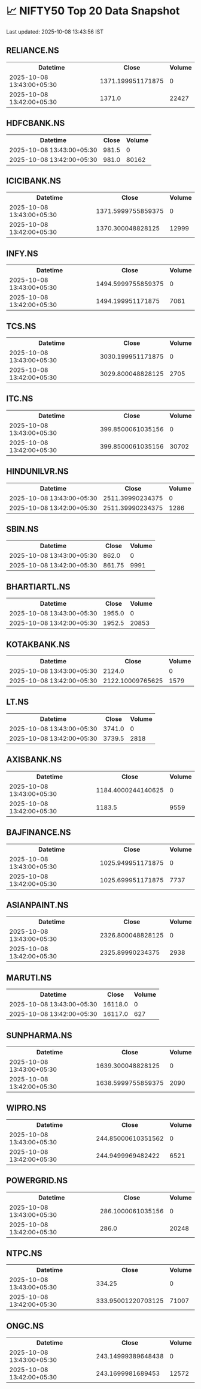 # 📈 NIFTY50 Top 20 Data Snapshot

Last updated: 2025-10-08 13:43:56 IST

## RELIANCE.NS

<table>
  <tr><th>Datetime</th><th>Close</th><th>Volume</th></tr>
  <tr><td>2025-10-08 13:43:00+05:30</td><td>1371.199951171875</td><td>0</td></tr>
  <tr><td>2025-10-08 13:42:00+05:30</td><td>1371.0</td><td>22427</td></tr>
</table>

## HDFCBANK.NS

<table>
  <tr><th>Datetime</th><th>Close</th><th>Volume</th></tr>
  <tr><td>2025-10-08 13:43:00+05:30</td><td>981.5</td><td>0</td></tr>
  <tr><td>2025-10-08 13:42:00+05:30</td><td>981.0</td><td>80162</td></tr>
</table>

## ICICIBANK.NS

<table>
  <tr><th>Datetime</th><th>Close</th><th>Volume</th></tr>
  <tr><td>2025-10-08 13:43:00+05:30</td><td>1371.5999755859375</td><td>0</td></tr>
  <tr><td>2025-10-08 13:42:00+05:30</td><td>1370.300048828125</td><td>12999</td></tr>
</table>

## INFY.NS

<table>
  <tr><th>Datetime</th><th>Close</th><th>Volume</th></tr>
  <tr><td>2025-10-08 13:43:00+05:30</td><td>1494.5999755859375</td><td>0</td></tr>
  <tr><td>2025-10-08 13:42:00+05:30</td><td>1494.199951171875</td><td>7061</td></tr>
</table>

## TCS.NS

<table>
  <tr><th>Datetime</th><th>Close</th><th>Volume</th></tr>
  <tr><td>2025-10-08 13:43:00+05:30</td><td>3030.199951171875</td><td>0</td></tr>
  <tr><td>2025-10-08 13:42:00+05:30</td><td>3029.800048828125</td><td>2705</td></tr>
</table>

## ITC.NS

<table>
  <tr><th>Datetime</th><th>Close</th><th>Volume</th></tr>
  <tr><td>2025-10-08 13:43:00+05:30</td><td>399.8500061035156</td><td>0</td></tr>
  <tr><td>2025-10-08 13:42:00+05:30</td><td>399.8500061035156</td><td>30702</td></tr>
</table>

## HINDUNILVR.NS

<table>
  <tr><th>Datetime</th><th>Close</th><th>Volume</th></tr>
  <tr><td>2025-10-08 13:43:00+05:30</td><td>2511.39990234375</td><td>0</td></tr>
  <tr><td>2025-10-08 13:42:00+05:30</td><td>2511.39990234375</td><td>1286</td></tr>
</table>

## SBIN.NS

<table>
  <tr><th>Datetime</th><th>Close</th><th>Volume</th></tr>
  <tr><td>2025-10-08 13:43:00+05:30</td><td>862.0</td><td>0</td></tr>
  <tr><td>2025-10-08 13:42:00+05:30</td><td>861.75</td><td>9991</td></tr>
</table>

## BHARTIARTL.NS

<table>
  <tr><th>Datetime</th><th>Close</th><th>Volume</th></tr>
  <tr><td>2025-10-08 13:43:00+05:30</td><td>1955.0</td><td>0</td></tr>
  <tr><td>2025-10-08 13:42:00+05:30</td><td>1952.5</td><td>20853</td></tr>
</table>

## KOTAKBANK.NS

<table>
  <tr><th>Datetime</th><th>Close</th><th>Volume</th></tr>
  <tr><td>2025-10-08 13:43:00+05:30</td><td>2124.0</td><td>0</td></tr>
  <tr><td>2025-10-08 13:42:00+05:30</td><td>2122.10009765625</td><td>1579</td></tr>
</table>

## LT.NS

<table>
  <tr><th>Datetime</th><th>Close</th><th>Volume</th></tr>
  <tr><td>2025-10-08 13:43:00+05:30</td><td>3741.0</td><td>0</td></tr>
  <tr><td>2025-10-08 13:42:00+05:30</td><td>3739.5</td><td>2818</td></tr>
</table>

## AXISBANK.NS

<table>
  <tr><th>Datetime</th><th>Close</th><th>Volume</th></tr>
  <tr><td>2025-10-08 13:43:00+05:30</td><td>1184.4000244140625</td><td>0</td></tr>
  <tr><td>2025-10-08 13:42:00+05:30</td><td>1183.5</td><td>9559</td></tr>
</table>

## BAJFINANCE.NS

<table>
  <tr><th>Datetime</th><th>Close</th><th>Volume</th></tr>
  <tr><td>2025-10-08 13:43:00+05:30</td><td>1025.949951171875</td><td>0</td></tr>
  <tr><td>2025-10-08 13:42:00+05:30</td><td>1025.699951171875</td><td>7737</td></tr>
</table>

## ASIANPAINT.NS

<table>
  <tr><th>Datetime</th><th>Close</th><th>Volume</th></tr>
  <tr><td>2025-10-08 13:43:00+05:30</td><td>2326.800048828125</td><td>0</td></tr>
  <tr><td>2025-10-08 13:42:00+05:30</td><td>2325.89990234375</td><td>2938</td></tr>
</table>

## MARUTI.NS

<table>
  <tr><th>Datetime</th><th>Close</th><th>Volume</th></tr>
  <tr><td>2025-10-08 13:43:00+05:30</td><td>16118.0</td><td>0</td></tr>
  <tr><td>2025-10-08 13:42:00+05:30</td><td>16117.0</td><td>627</td></tr>
</table>

## SUNPHARMA.NS

<table>
  <tr><th>Datetime</th><th>Close</th><th>Volume</th></tr>
  <tr><td>2025-10-08 13:43:00+05:30</td><td>1639.300048828125</td><td>0</td></tr>
  <tr><td>2025-10-08 13:42:00+05:30</td><td>1638.5999755859375</td><td>2090</td></tr>
</table>

## WIPRO.NS

<table>
  <tr><th>Datetime</th><th>Close</th><th>Volume</th></tr>
  <tr><td>2025-10-08 13:43:00+05:30</td><td>244.85000610351562</td><td>0</td></tr>
  <tr><td>2025-10-08 13:42:00+05:30</td><td>244.9499969482422</td><td>6521</td></tr>
</table>

## POWERGRID.NS

<table>
  <tr><th>Datetime</th><th>Close</th><th>Volume</th></tr>
  <tr><td>2025-10-08 13:43:00+05:30</td><td>286.1000061035156</td><td>0</td></tr>
  <tr><td>2025-10-08 13:42:00+05:30</td><td>286.0</td><td>20248</td></tr>
</table>

## NTPC.NS

<table>
  <tr><th>Datetime</th><th>Close</th><th>Volume</th></tr>
  <tr><td>2025-10-08 13:43:00+05:30</td><td>334.25</td><td>0</td></tr>
  <tr><td>2025-10-08 13:42:00+05:30</td><td>333.95001220703125</td><td>71007</td></tr>
</table>

## ONGC.NS

<table>
  <tr><th>Datetime</th><th>Close</th><th>Volume</th></tr>
  <tr><td>2025-10-08 13:43:00+05:30</td><td>243.14999389648438</td><td>0</td></tr>
  <tr><td>2025-10-08 13:42:00+05:30</td><td>243.1699981689453</td><td>12572</td></tr>
</table>

